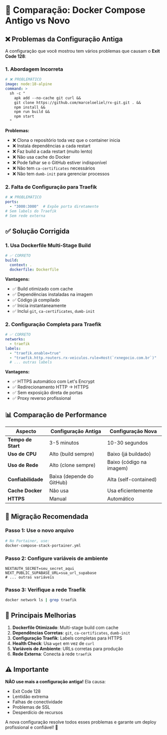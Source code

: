 # 🔄 **Comparação: Docker Compose Antigo vs Novo**

## ❌ **Problemas da Configuração Antiga**

A configuração que você mostrou tem vários problemas que causam o **Exit Code 128**:

### 1. **Abordagem Incorreta**
```yaml
# ❌ PROBLEMÁTICO
image: node:18-alpine
command: >
  sh -c "
    apk add --no-cache git curl &&
    git clone https://github.com/marceloeliel/rx-git.git . &&
    npm install &&
    npm run build &&
    npm start
  "
```

**Problemas:**
- ❌ Clona o repositório toda vez que o container inicia
- ❌ Instala dependências a cada restart
- ❌ Faz build a cada restart (muito lento)
- ❌ Não usa cache do Docker
- ❌ Pode falhar se o GitHub estiver indisponível
- ❌ Não tem `ca-certificates` necessários
- ❌ Não tem `dumb-init` para gerenciar processos

### 2. **Falta de Configuração para Traefik**
```yaml
# ❌ PROBLEMÁTICO
ports:
  - "3000:3000"  # Expõe porta diretamente
# Sem labels do Traefik
# Sem rede externa
```

## ✅ **Solução Corrigida**

### 1. **Usa Dockerfile Multi-Stage Build**
```yaml
# ✅ CORRETO
build:
  context: .
  dockerfile: Dockerfile
```

**Vantagens:**
- ✅ Build otimizado com cache
- ✅ Dependências instaladas na imagem
- ✅ Código já compilado
- ✅ Inicia instantaneamente
- ✅ Inclui `git`, `ca-certificates`, `dumb-init`

### 2. **Configuração Completa para Traefik**
```yaml
# ✅ CORRETO
networks:
  - traefik
labels:
  - "traefik.enable=true"
  - "traefik.http.routers.rx-veiculos.rule=Host(`rxnegocio.com.br`)"
  # ... outras labels
```

**Vantagens:**
- ✅ HTTPS automático com Let's Encrypt
- ✅ Redirecionamento HTTP → HTTPS
- ✅ Sem exposição direta de portas
- ✅ Proxy reverso profissional

## 📊 **Comparação de Performance**

| Aspecto | Configuração Antiga | Configuração Nova |
|---------|-------------------|------------------|
| **Tempo de Start** | 3-5 minutos | 10-30 segundos |
| **Uso de CPU** | Alto (build sempre) | Baixo (já buildado) |
| **Uso de Rede** | Alto (clone sempre) | Baixo (código na imagem) |
| **Confiabilidade** | Baixa (depende do GitHub) | Alta (self-contained) |
| **Cache Docker** | Não usa | Usa eficientemente |
| **HTTPS** | Manual | Automático |

## 🚀 **Migração Recomendada**

### Passo 1: Use o novo arquivo
```bash
# No Portainer, use:
docker-compose-stack-portainer.yml
```

### Passo 2: Configure variáveis de ambiente
```env
NEXTAUTH_SECRET=seu_secret_aqui
NEXT_PUBLIC_SUPABASE_URL=sua_url_supabase
# ... outras variáveis
```

### Passo 3: Verifique a rede Traefik
```bash
docker network ls | grep traefik
```

## 🔧 **Principais Melhorias**

1. **Dockerfile Otimizado**: Multi-stage build com cache
2. **Dependências Corretas**: `git`, `ca-certificates`, `dumb-init`
3. **Configuração Traefik**: Labels completas para HTTPS
4. **Health Check**: Usa `wget` em vez de `curl`
5. **Variáveis de Ambiente**: URLs corretas para produção
6. **Rede Externa**: Conecta à rede `traefik`

## ⚠️ **Importante**

**NÃO use mais a configuração antiga!** Ela causa:
- Exit Code 128
- Lentidão extrema
- Falhas de conectividade
- Problemas de SSL
- Desperdício de recursos

A nova configuração resolve todos esses problemas e garante um deploy profissional e confiável! 🎉